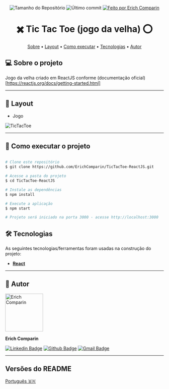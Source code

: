 <p align="center">
  <img alt="Tamanho do Repositório" src="https://img.shields.io/github/repo-size/ErichComparin/TicTacToe-ReactJS?style=flat-square" />
  
  <img alt="Último commit" src="https://img.shields.io/github/last-commit/ErichComparin/TicTacToe-ReactJS?style=flat-square" />

  <a href="https://github.com/ErichComparin">
    <img alt="Feito por Erich Comparin" src="https://img.shields.io/badge/feito%20por-Erich%20Comparin-orange?style=flat-square" />
  </a>

</p>

<h1 align="center">
    ✖️ Tic Tac Toe (jogo da velha) ⭕
</h1>

<!-- 🚧🚧 Em construção 🚧🚧 -->

<p align="center">
 <a href="#-sobre-o-projeto">Sobre</a> •
 <a href="#-layout">Layout</a> • 
 <a href="#-como-executar-o-projeto">Como executar</a> • 
 <a href="#-tecnologias">Tecnologias</a> •
 <a href="#-autor">Autor</a>
</p>

## 💻 Sobre o projeto

Jogo da velha criado em ReactJS conforme (documentação oficial)[https://reactjs.org/docs/getting-started.html]

---

## 🎨 Layout

- Jogo
<img alt="TicTacToe" src="./readme/web1.jpg?raw=true">

---

## 🚀 Como executar o projeto

```bash

# Clone este repositório
$ git clone https://github.com/ErichComparin/TicTacToe-ReactJS.git

# Acesse a pasta do projeto
$ cd TicTacToe-ReactJS

# Instale as dependências
$ npm install

# Execute a aplicação
$ npm start

# Projeto será iniciado na porta 3000 - acesse http://localhost:3000

```

## 🛠 Tecnologias

As seguintes tecnologias/ferramentas foram usadas na construção do projeto:

-   **[React](https://reactjs.org/)**

---

## 🧔 Autor

<img alt="Erich Comparin" src="https://avatars1.githubusercontent.com/u/49964553?s=460&u=cbfeb4a52528866ecd92b23fb86afa9bf1cc4ee2&v=4" width="120px"/>

**Erich Comparin**

[![Linkedin Badge](https://img.shields.io/badge/-Erich_Comparin-blue?style=flat-square&logo=Linkedin&logoColor=white&link=ttps://www.linkedin.com/in/erich-comparin-6923119b/)](https://www.linkedin.com/in/erich-comparin-6923119b/) [![Github Badge](https://img.shields.io/badge/-Erich_Comparin-000?style=flat-square&logo=Github&logoColor=white&link=https://github.com/ErichComparin)](https://github.com/ErichComparin) [![Gmail Badge](https://img.shields.io/badge/-erich.comparin@gmail.com-c14438?style=flat-square&logo=Gmail&logoColor=white&link=mailto:erich.comparin@gmail.com)](mailto:erich.comparin@gmail.com)

---

##  Versões do README

[Português 🇧🇷](./README.md)
